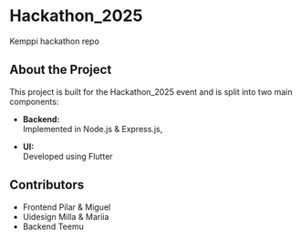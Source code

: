 # Hackathon_2025

Kemppi hackathon repo

## About the Project

This project is built for the Hackathon_2025 event and is split into two main components:

- **Backend:**  
  Implemented in Node.js & Express.js,

- **UI:**  
  Developed using Flutter

## Contributors

- Frontend Pilar & Miguel
- Uidesign Milla & Mariia
- Backend Teemu
